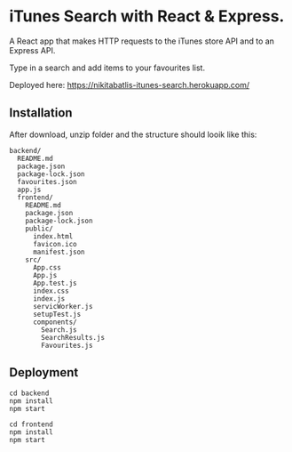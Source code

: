 # iTunes Search with React & Express.

A React app that makes HTTP requests to the iTunes store API and to an Express API.

Type in a search and add items to your favourites list.

Deployed here: https://nikitabatlis-itunes-search.herokuapp.com/

## Installation

After download, unzip folder and the structure should looik like this:

```
backend/
  README.md
  package.json
  package-lock.json
  favourites.json
  app.js
  frontend/
    README.md
    package.json
    package-lock.json
    public/
      index.html
      favicon.ico
      manifest.json
    src/
      App.css
      App.js
      App.test.js
      index.css
      index.js
      servicWorker.js
      setupTest.js
      components/
        Search.js
        SearchResults.js
        Favourites.js   
  ```
## Deployment

```
cd backend
npm install
npm start

cd frontend
npm install
npm start

```